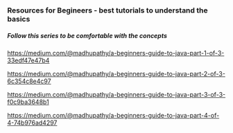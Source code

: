 ### Resources for Begineers - best tutorials to understand the basics
##### Follow this series to be comfortable with the concepts


https://medium.com/@madhupathy/a-beginners-guide-to-java-part-1-of-3-33edf47e47b4

https://medium.com/@madhupathy/a-beginners-guide-to-java-part-2-of-3-6c354c8e4c97

https://medium.com/@madhupathy/a-beginners-guide-to-java-part-3-of-3-f0c9ba3648b1

https://medium.com/@madhupathy/a-beginners-guide-to-java-part-4-of-4-74b976ad4297
